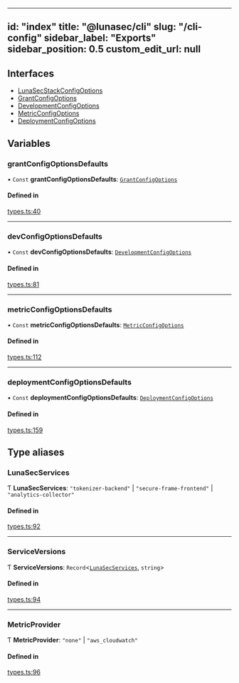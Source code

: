 <!--
  ~ Copyright by LunaSec (owned by Refinery Labs, Inc)
  ~
  ~ Licensed under the Creative Commons Attribution-ShareAlike 4.0 International
  ~ (the "License"); you may not use this file except in compliance with the
  ~ License. You may obtain a copy of the License at
  ~
  ~ https://creativecommons.org/licenses/by-sa/4.0/legalcode
  ~
  ~ See the License for the specific language governing permissions and
  ~ limitations under the License.
  ~
-->
---
id: "index"
title: "@lunasec/cli"
slug: "/cli-config"
sidebar_label: "Exports"
sidebar_position: 0.5
custom_edit_url: null
---

## Interfaces

- [LunaSecStackConfigOptions](interfaces/LunaSecStackConfigOptions.md)
- [GrantConfigOptions](interfaces/GrantConfigOptions.md)
- [DevelopmentConfigOptions](interfaces/DevelopmentConfigOptions.md)
- [MetricConfigOptions](interfaces/MetricConfigOptions.md)
- [DeploymentConfigOptions](interfaces/DeploymentConfigOptions.md)

## Variables

### grantConfigOptionsDefaults

• `Const` **grantConfigOptionsDefaults**: [`GrantConfigOptions`](interfaces/GrantConfigOptions.md)

#### Defined in

[types.ts:40](https://github.com/lunasec-io/lunasec/blob/218df468/js/sdks/packages/cli/src/config/types.ts#L40)

___

### devConfigOptionsDefaults

• `Const` **devConfigOptionsDefaults**: [`DevelopmentConfigOptions`](interfaces/DevelopmentConfigOptions.md)

#### Defined in

[types.ts:81](https://github.com/lunasec-io/lunasec/blob/218df468/js/sdks/packages/cli/src/config/types.ts#L81)

___

### metricConfigOptionsDefaults

• `Const` **metricConfigOptionsDefaults**: [`MetricConfigOptions`](interfaces/MetricConfigOptions.md)

#### Defined in

[types.ts:112](https://github.com/lunasec-io/lunasec/blob/218df468/js/sdks/packages/cli/src/config/types.ts#L112)

___

### deploymentConfigOptionsDefaults

• `Const` **deploymentConfigOptionsDefaults**: [`DeploymentConfigOptions`](interfaces/DeploymentConfigOptions.md)

#### Defined in

[types.ts:159](https://github.com/lunasec-io/lunasec/blob/218df468/js/sdks/packages/cli/src/config/types.ts#L159)

## Type aliases

### LunaSecServices

Ƭ **LunaSecServices**: ``"tokenizer-backend"`` \| ``"secure-frame-frontend"`` \| ``"analytics-collector"``

#### Defined in

[types.ts:92](https://github.com/lunasec-io/lunasec/blob/218df468/js/sdks/packages/cli/src/config/types.ts#L92)

___

### ServiceVersions

Ƭ **ServiceVersions**: `Record`<[`LunaSecServices`](index.md#lunasecservices), `string`\>

#### Defined in

[types.ts:94](https://github.com/lunasec-io/lunasec/blob/218df468/js/sdks/packages/cli/src/config/types.ts#L94)

___

### MetricProvider

Ƭ **MetricProvider**: ``"none"`` \| ``"aws_cloudwatch"``

#### Defined in

[types.ts:96](https://github.com/lunasec-io/lunasec/blob/218df468/js/sdks/packages/cli/src/config/types.ts#L96)
